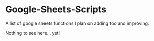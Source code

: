 # Google-Sheets-Scripts
A list of google sheets functions I plan on adding too and improving. 


Nothing to see here... yet!

